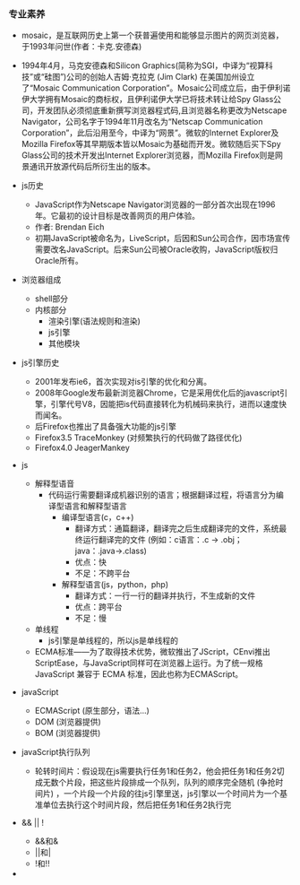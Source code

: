 ### 专业素养

- mosaic，是互联网历史上第一个获普遍使用和能够显示图片的网页浏览器，于1993年问世(作者：卡克.安德森)
- 1994年4月，马克安德森和Silicon Graphics(简称为SGI，中译为“视算科技”或“硅图”)公司的创始人吉姆·克拉克 (Jim Clark) 在美国加州设立了“Mosaic Communication Corporation”。Mosaic公司成立后，由于伊利诺伊大学拥有Mosaic的商标权，且伊利诺伊大学已将技术转让给Spy Glass公司，开发团队必须彻底重新撰写浏览器程式码,且浏览器名称更改为Netscape Navigator，公司名字于1994年11月改名为“Netscap Communication Corporation”，此后沿用至今，中译为“网景”。微软的Internet Explorer及Mozilla Firefox等其早期版本皆以Mosaic为基础而开发。微软随后买下Spy Glass公司的技术开发出Internet Explorer浏览器，而Mozilla Firefox则是网景通讯开放源代码后所衍生出的版本。
- js历史
  - JavaScript作为Netscape Navigator浏览器的一部分首次出现在1996年。它最初的设计目标是改善网页的用户体验。
  - 作者: Brendan Eich
  - 初期JavaScript被命名为，LiveScript，后因和Sun公司合作，因市场宣传需要改名JavaScript。后来Sun公司被Oracle收购，JavaScript版权归Oracle所有。
- 浏览器组成
  - shell部分
  - 内核部分
    - 渲染引擎(语法规则和渲染)
    - js引擎
    - 其他模块
- js引擎历史
  - 2001年发布ie6，首次实现对is引擎的优化和分离。
  - 2008年Google发布最新浏览器Chrome，它是采用优化后的javascript引擎，引擎代号V8，因能把is代码直接转化为机械码来执行，进而以速度快而闻名。
  - 后Firefox也推出了具备强大功能的js引擎
  - Firefox3.5 TraceMonkey (对频繁执行的代码做了路径优化)
  - Firefox4.0 JeagerMankey
- js
  - 解释型语音
    - 代码运行需要翻译成机器识别的语言；根据翻译过程，将语言分为编译型语言和解释型语言
      - 编译型语言(c，c++)
        - 翻译方式：通篇翻译，翻译完之后生成翻译完的文件，系统最终运行翻译完的文件 (例如：c语言：.c → .obj；java：.java→.class)
        - 优点：快
        - 不足：不跨平台 
      - 解释型语言(js，python，php)
        - 翻译方式：一行一行的翻译并执行，不生成新的文件
        - 优点：跨平台
        - 不足：慢
  - 单线程
    - js引擎是单线程的，所以js是单线程的
  - ECMA标准——为了取得技术优势，微软推出了JScript，CEnvi推出ScriptEase，与JavaScript同样可在浏览器上运行。为了统一规格 JavaScript 兼容于 ECMA 标准，因此也称为ECMAScript。
- javaScript
  - ECMAScript (原生部分，语法...)
  - DOM (浏览器提供)
  - BOM (浏览器提供)
- javaScript执行队列
  - 轮转时间片：假设现在js需要执行任务1和任务2，他会把任务1和任务2切成无数个片段，把这些片段排成一个队列，队列的顺序完全随机 (争抢时间片) ，一个片段一个片段的往js引擎里送，js引擎以一个时间片为一个基准单位去执行这个时间片段，然后把任务1和任务2执行完

- &&  ||  !
  - &&和&
  - ||和|
  - !和!!
- 

